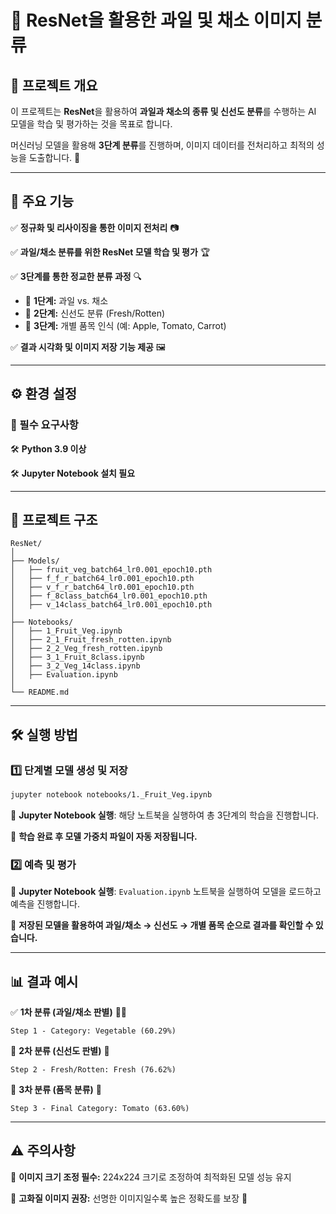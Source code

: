 # 🍎 ResNet을 활용한 과일 및 채소 이미지 분류

## 📌 프로젝트 개요

이 프로젝트는 **ResNet**을 활용하여 **과일과 채소의 종류 및 신선도 분류**를 수행하는 AI 모델을 학습 및 평가하는 것을 목표로 합니다.

머신러닝 모델을 활용해 **3단계 분류**를 진행하며, 이미지 데이터를 전처리하고 최적의 성능을 도출합니다. 🚀

---

## 🌟 주요 기능

✅ **정규화 및 리사이징을 통한 이미지 전처리** 📷

✅ **과일/채소 분류를 위한 ResNet 모델 학습 및 평가** 🏆

✅ **3단계를 통한 정교한 분류 과정** 🔍

- 🥦 **1단계:** 과일 vs. 채소
- 🍏 **2단계:** 신선도 분류 (Fresh/Rotten)
- 🍎 **3단계:** 개별 품목 인식 (예: Apple, Tomato, Carrot)

✅ **결과 시각화 및 이미지 저장 기능 제공** 🖼️

---

## ⚙️ 환경 설정

### 🔧 필수 요구사항

🛠️ **Python 3.9 이상**

🛠️ **Jupyter Notebook 설치 필요**

---

## 📂 프로젝트 구조

```
ResNet/
│
├── Models/           
│   ├── fruit_veg_batch64_lr0.001_epoch10.pth 
│   ├── f_f_r_batch64_lr0.001_epoch10.pth     
│   ├── v_f_r_batch64_lr0.001_epoch10.pth   
│   ├── f_8class_batch64_lr0.001_epoch10.pth  
│   ├── v_14class_batch64_lr0.001_epoch10.pth  
│
├── Notebooks/          
│   ├── 1_Fruit_Veg.ipynb          
│   ├── 2_1_Fruit_fresh_rotten.ipynb  
│   ├── 2_2_Veg_fresh_rotten.ipynb   
│   ├── 3_1_Fruit_8class.ipynb       
│   ├── 3_2_Veg_14class.ipynb        
│   ├── Evaluation.ipynb          
│
└── README.md        
```

---

## 🛠️ 실행 방법

### 1️⃣ 단계별 모델 생성 및 저장

```bash
jupyter notebook notebooks/1._Fruit_Veg.ipynb
```

🔹 **Jupyter Notebook 실행**: 해당 노트북을 실행하여 총 3단계의 학습을 진행합니다.

🔹 **학습 완료 후 모델 가중치 파일이 자동 저장됩니다.**

### 2️⃣ 예측 및 평가

🔹 **Jupyter Notebook 실행**: `Evaluation.ipynb` 노트북을 실행하여 모델을 로드하고 예측을 진행합니다.

🔹 **저장된 모델을 활용하여 과일/채소 → 신선도 → 개별 품목 순으로 결과를 확인할 수 있습니다.**

---

## 📊 결과 예시

✅ **1차 분류 (과일/채소 판별)** 🍉🥕

```plaintext
Step 1 - Category: Vegetable (60.29%)
```

🍏 **2차 분류 (신선도 판별)** 🥦

```plaintext
Step 2 - Fresh/Rotten: Fresh (76.62%)
```

🍎 **3차 분류 (품목 분류)** 🍅

```plaintext
Step 3 - Final Category: Tomato (63.60%)
```

---

## ⚠️ 주의사항

🚨 **이미지 크기 조정 필수:** 224x224 크기로 조정하여 최적화된 모델 성능 유지

🚨 **고화질 이미지 권장:** 선명한 이미지일수록 높은 정확도를 보장 🎯

